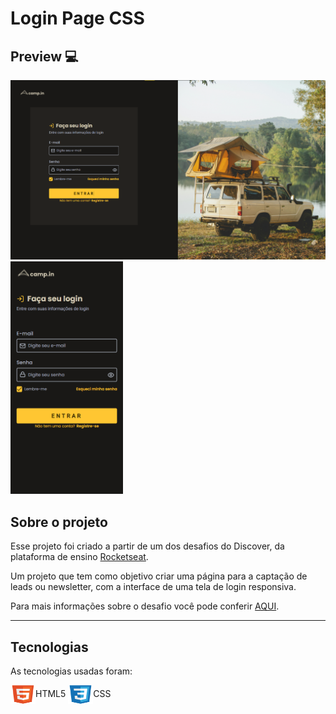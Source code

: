 # Login Page CSS
## Preview 💻


<div style="display: inline-block">
  <img src="./Preview/loginForm-DescktopLayout.png" width="650px"/>
  <img src="./Preview/loginForm-MobileLayout.png" width="180px"/>
</div>

## Sobre o projeto 

Esse projeto foi criado a partir de um dos desafios do Discover, da plataforma de ensino [Rocketseat](https://app.rocketseat.com.br/discover).

Um projeto que tem como objetivo criar uma página para a captação de leads ou newsletter, com a interface de uma tela de login responsiva.

Para mais informações sobre o desafio você pode conferir [AQUI](https://efficient-sloth-d85.notion.site/Desafio-Login-Form-CSS-a10caea5a183494e97eb9ce4f33536b3).

---

## Tecnologias 

As tecnologias usadas foram:
<div style="display: inline-block">
   <img align="center" alt="Luccas-HTML" height="30" width="40" src="https://raw.githubusercontent.com/devicons/devicon/master/icons/html5/html5-original.svg">HTML5
   <img align="center" alt="Luccas-CSS" height="30" width="40" src="https://raw.githubusercontent.com/devicons/devicon/master/icons/css3/css3-original.svg">CSS
 </div>



